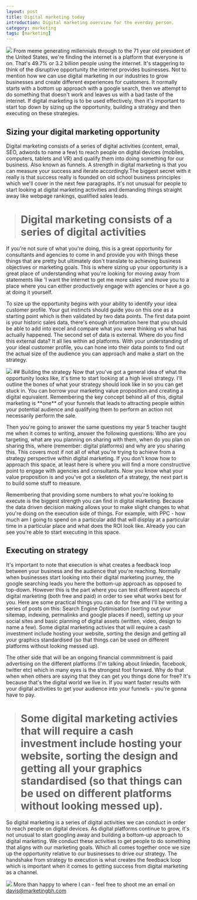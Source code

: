 ```yaml
---
layout: post
title: Digital marketing today
introduction: Digital marketing overview for the everday person.
category: marketing
tags: [marketing]
---
```


<img src="https://images.unsplash.com/photo-1448317846460-907988886b33?ixlib=rb-0.3.5&ixid=eyJhcHBfaWQiOjEyMDd9&s=c29e88927cbae491482117b4dcee1e36&auto=format&fit=crop&w=700&q=60">
From meme generating millennials through to the 71 year old president of the United States, we're finding the internet is a platform that everyone is on. That's 49.7% or 3.2 billion people using the internet. It's staggering to think of the disruptive opportunity the internet provides businesses. Not to mention how we can use digital marketing in our industries to grow businesses and create different experiences for customers. It normally starts with a bottom up approach with a google search, then we attempt to do something that doesn't work and leaves us with a bad taste of the internet. If digital marketing is to be used effectively, then it's important to start top down by  sizing up the opportunity, building a strategy and then executing on these strategies.

## Sizing your digital marketing opportunity

Digital marketing consists of a series of digital activities (content, email, SEO, adwords to name a few) to reach people on digital devices (mobiles, computers, tablets and VR) and qualify them into doing something for our business. Also known as funnels. A strength in digital marketing is that you can measure your success and iterate accordingly.The biggest secret with it really is that success really is founded on old school business principles which we'll cover in the next few paragraphs. It's not unusual for people to start looking at digital marketing activities and demanding things straight away like webpage rankings, qualified sales leads. 

> # Digital marketing consists of a series of digital activities

If you're not sure of what you're doing, this is a great opportunity for consultants and agencies to come in and provide you with things these things that are pretty but ultimately don't translate to achieving business objectives or marketing goals. This is where sizing up your opportunity is a great place of understanding what you're looking for moving away from statements like 'I want the internet to get me more sales' and move you to a place where you can either productively engage with agencies or have a go at doing it yourself. 

To size up the opportunity begins with your ability to identify your idea customer profile. Your gut instincts should guide you on this one as a starting point which is then validated by two data points. The first data point is your historic sales data, there's enough information here that you should be able to add into excel and compare what you were thinking vs what has actually happened. The second set of data is external. Where do you find this external data? It all lies within ad platforms. With your understanding of your ideal customer profile, you can hone into their data points to find out the actual size of the audience you can approach and make a start on the strategy.

<img src="https://images.unsplash.com/photo-1441823120971-04969db3f294?ixlib=rb-0.3.5&ixid=eyJhcHBfaWQiOjEyMDd9&s=155e53b1a21305681b77f22445d942a8&auto=format&fit=crop&w=700&q=60">
## Building the strategy
Now that you've got a general idea of what the opportunity looks like, it's time to start looking at a high level strategy. I'll outline the bones of what your strategy should look like in so you can get stuck in. You can borrow your marketing value proposition and creating a digital equivalent. Remembering the key concept behind all of this, digital marketing is **one** of your funnels that leads to attracting people within your potential audience and qualifying them to perform an action not necessarily perform the sale. 

Then you're going to answer the same questions my year 5 teacher taught me when it comes to writing, answer the following questions: Who are you targeting, what are you planning on sharing with them, when do you plan on sharing this, where (remember: digital platforms) and why are you sharing this. This covers most if not all of what you're trying to achieve from a strategy perspective within digital marketing. If you don't know how to approach this space, at least here is where you will find a more constructive point to engage with agencies and consultants. Now you know what your value proposition is and you've got a skeleton of a strategy, the next part is to build some stuff to measure. 

Remembering that providing some numbers to what you're looking to execute is the biggest strength you can find in digital marketing. Because the data driven decision making allows your to make slight changes to what you're doing on the execution side of things. For example, with PPC - how much am I going to spend on a particular add that will display at a particular time in a particular place and what does the ROI look like. Already you can see you're able to start executing in this space.

## Executing on strategy
It's important to note that execution is what creates a feedback loop between your business and the audience that you're reaching. Normally when businesses start looking into their digital marketing journey, the google searching leads you here the bottom-up approach as opposed to top-down. However this is the part where you can test different aspects of digital marketing (both free and paid) in order to see what works best for you. Here are some practical things you can do for free and I'll be writing a series of posts on this: Search Engine Optimisation (sorting out your sitemap, indexing, permalinks and google places if need), setting up your social sites and basic planning of digital assets (written, video, design to name a few). Some digital marketing activies that will require a cash investment include hosting your website, sorting the design and getting all your graphics standardised (so that things can be used on different platforms without looking messed up). 

The other side that will be an ongoing financial commmitment is paid advertising on the different platforms (I'm talking about linkedin, facebook, twitter etc) which in many eyes is the strongest foot forward. Why do that when when others are saying that they can get you things done for free? It's because that's the digital world we live in. If you want faster results with your digital activities to get your audience into your funnels - you're gonna have to pay.

> # Some digital marketing activies that will require a cash investment include hosting your website, sorting the design and getting all your graphics standardised (so that things can be used on different platforms without looking messed up). 

So digital marketing is a series of digital activities we can conduct in order to reach people on digital devices. As digital platforms continue to grow, it's not unusual to start googling away and building a bottom-up approach to digital marketing.  We conduct these activities to get people to do something that aligns with our marketing goals. Which all comes together once we size up the opportunity relative to our businesses to drive our strategy. The handshake from strategy to execution is what creates the feedback loop which is important when it comes to getting success from digital marketing as a channel.

<img src="https://images.unsplash.com/photo-1418075285575-c402f1f7340f?ixlib=rb-0.3.5&ixid=eyJhcHBfaWQiOjEyMDd9&s=3ce07cf602251b0636efbf01bd723775&auto=format&fit=crop&w=700&q=60">
More than happy to where I can - feel free to shoot me an email on <a href="mailto:davis@marketingbh.com">davis@marketingbh.com</a>
